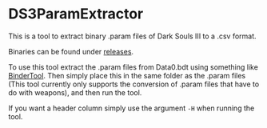 # DS3ParamExtractor

This is a tool to extract binary .param files of Dark Souls III to a .csv format.

Binaries can be found under [releases](https://github.com/Pireax/DS3ParamExtractor/releases).

To use this tool extract the .param files from Data0.bdt using something like [BinderTool](https://github.com/Atvaark/BinderTool).
Then simply place this in the same folder as the .param files
(This tool currently only supports the conversion of .param files that have to do with weapons), and then run the tool.

If you want a header column simply use the argument `-H` when running the tool.
